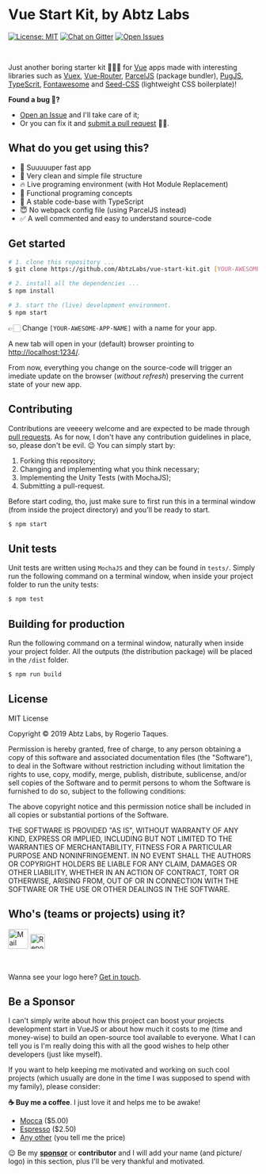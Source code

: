 # Vue Start Kit, by Abtz Labs

<a href="https://opensource.org/licenses/MIT">
  <img src="https://img.shields.io/badge/License-MIT-blue.svg" alt="License: MIT" /></a>

<a href="https://gitter.im/AbtzLabs/vue-start-kit">
  <img src="https://img.shields.io/badge/Chat-on%20Gitter-green.svg" alt="Chat on Gitter" /></a>

<a href="https://github.com/abtzlabs/vue-start-kit/issues">
  <img src="https://img.shields.io/github/issues/abtzlabs/vue-start-kit.svg?label=Issues" alt="Open Issues" /></a>

<p ><br ></p>

Just another boring starter kit 🤷🏻‍♂️ for [Vue](https://vuejs.org/) apps made with interesting libraries such as [Vuex](https://vuex.vuejs.org/), [Vue-Router](https://router.vuejs.org/), [ParcelJS](https://parceljs.org) (package bundler), [PugJS](https://pugjs.org), [TypeScrit](https://www.typescriptlang.org/), [Fontawesome](https://fontawesome.com/) and [Seed-CSS](http://abtzlabs.github.io/seed-css/) (lightweight CSS boilerplate)!

**Found a bug 🐞?**

- [Open an Issue](https://github.com/AbtzLabs/vue-start-kit/issues) and I'll take care of it;
- Or you can fix it and [submit a pull request](https://github.com/AbtzLabs/vue-start-kit/pulls) 🙇‍♂️.

## What do you get using this?

- 🚀 Suuuuuper fast app
- 🙌 Very clean and simple file structure
- 🔥 Live programing environment (with Hot Module Replacement)
- 🎯 Functional programing concepts
- 💪 A stable code-base with TypeScript
- 😇 No webpack config file (using ParcelJS instead)
- ✅ A well commented and easy to understand source-code

## Get started

```sh
# 1. clone this repository ...
$ git clone https://github.com/AbtzLabs/vue-start-kit.git [YOUR-AWESOME-APP-NAME]

# 2. install all the dependencies ...
$ npm install

# 3. start the (live) development environment.
$ npm start
```

👉🏻 Change `[YOUR-AWESOME-APP-NAME]` with a name for your app.

A new tab will open in your (default) browser prointing to [http://localhost:1234/](http://localhost:1234/).

From now, everything you change on the source-code will trigger an imediate update on the browser (_without refresh_) preserving the current state of your new app.

## Contributing

Contributions are veeeery welcome and are expected to be made through [pull requests](https://github.com/AbtzLabs/vue-start-kit/pulls). As for now, I don't have any contribution guidelines in place, so, please don't be evil. 😉 You can simply start by:

1. Forking this repository;
2. Changing and implementing what you think necessary;
3. Implementing the Unity Tests (with MochaJS);
4. Submitting a pull-request.

Before start coding, tho, just make sure to first run this in a terminal window (from inside the project directory) and you'll be ready to start.

```sh
$ npm start
```

## Unit tests

Unit tests are written using `MochaJS` and they can be found in `tests/`. Simply run the following command on a terminal window, when inside your project folder to run the unity tests:

```sh
$ npm test
```

## Building for production

Run the following command on a terminal window, naturally when inside your project folder. All the outputs (the distribution package) will be placed in the `/dist` folder.

```sh
$ npm run build
```

## License

MIT License

Copyright &copy; 2019 Abtz Labs, by Rogerio Taques.

Permission is hereby granted, free of charge, to any person obtaining a copy of this software and associated documentation files (the "Software"), to deal in the Software without restriction including without limitation the rights to use, copy, modify, merge, publish, distribute, sublicense, and/or sell copies of the Software and to permit persons to whom the Software is furnished to do so, subject to the following conditions:

The above copyright notice and this permission notice shall be included in all copies or substantial portions of the Software.

THE SOFTWARE IS PROVIDED "AS IS", WITHOUT WARRANTY OF ANY KIND, EXPRESS OR IMPLIED, INCLUDING BUT NOT LIMITED TO THE WARRANTIES OF MERCHANTABILITY, FITNESS FOR A PARTICULAR PURPOSE AND NONINFRINGEMENT. IN NO EVENT SHALL THE AUTHORS OR COPYRIGHT HOLDERS BE LIABLE FOR ANY CLAIM, DAMAGES OR OTHER LIABILITY, WHETHER IN AN ACTION OF CONTRACT, TORT OR OTHERWISE, ARISING FROM, OUT OF OR IN CONNECTION WITH THE SOFTWARE OR THE USE OR OTHER DEALINGS IN THE
SOFTWARE.

## Who's (teams or projects) using it?

<a href="https://mailshld.com" title="Mail Shield" >
  <img src="https://mailshld.com/assets/images/logo-transparent@2x.png" alt="Mail Shield" height="40" /></a>

<a href="https://repotenshoku.com/en" title="Repo Tenshoku" >
  <img src="https://repotenshoku.com/assets/img/logo.png" alt="RepoTenshoku Team" height="30" /></a> &nbsp;&nbsp;

<p ><br ></p>

Wanna see your logo here? [Get in touch](https://gitter.im/AbtzLabs/vue-start-kit).

## Be a Sponsor

I can't simply write about how this project can boost your projects development start in VueJS or about how much it costs to me (time and money-wise) to build an open-source tool available to everyone. What I can tell you is I'm really doing this with all the good wishes to help other developers (just like myself).

If you want to help keeping me motivated and working on such cool projects (which usually are done in the time I was supposed to spend with my family), please consider:

**☕️ Buy me a coffee**. I just love it and helps me to be awake!

- [Mocca](https://paypal.me/abtzlabs/5USD) (\$5.00)
- [Espresso](https://paypal.me/abtzlabs/2.5USD) (\$2.50)
- [Any other](https://paypal.me/abtzlabs) (you tell me the price)

😉 Be my **[sponsor](https://www.patreon.com/bePatron?u=8642275)** or **contributor** and I will add your name (and picture/ logo) in this section, plus I'll be very thankful and motivated.

